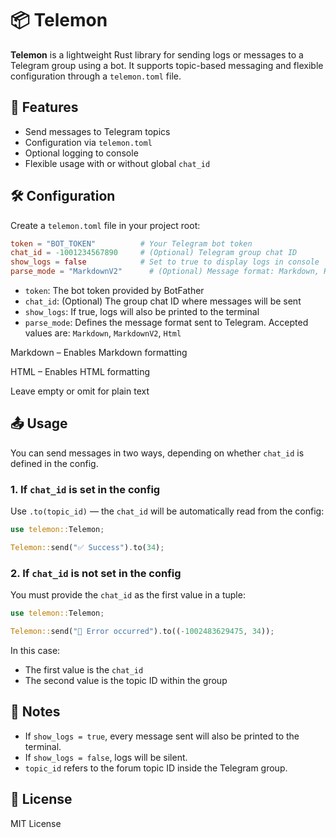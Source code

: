 # 📦 Telemon

**Telemon** is a lightweight Rust library for sending logs or messages to a Telegram group using a bot. It supports topic-based messaging and flexible configuration through a `telemon.toml` file.

## 🚀 Features

- Send messages to Telegram topics
- Configuration via `telemon.toml`
- Optional logging to console
- Flexible usage with or without global `chat_id`

## 🛠 Configuration

Create a `telemon.toml` file in your project root:

```toml
token = "BOT_TOKEN"          # Your Telegram bot token
chat_id = -1001234567890     # (Optional) Telegram group chat ID
show_logs = false            # Set to true to display logs in console
parse_mode = "MarkdownV2"      # (Optional) Message format: Markdown, HTML, or empty for plain text
```

- `token`: The bot token provided by BotFather
- `chat_id`: (Optional) The group chat ID where messages will be sent
- `show_logs`: If true, logs will also be printed to the terminal
- `parse_mode`: Defines the message format sent to Telegram. Accepted values are: `Markdown`, `MarkdownV2`, `Html`

Markdown – Enables Markdown formatting

HTML – Enables HTML formatting

Leave empty or omit for plain text

## 📤 Usage

You can send messages in two ways, depending on whether `chat_id` is defined in the config.

### 1. If `chat_id` is set in the config

Use `.to(topic_id)` — the `chat_id` will be automatically read from the config:

```rust
use telemon::Telemon;

Telemon::send("✅ Success").to(34);
```

### 2. If `chat_id` is **not** set in the config

You must provide the `chat_id` as the first value in a tuple:

```rust
use telemon::Telemon;

Telemon::send("🚨 Error occurred").to((-1002483629475, 34));
```

In this case:
- The first value is the `chat_id`
- The second value is the topic ID within the group

## 📌 Notes

- If `show_logs = true`, every message sent will also be printed to the terminal.
- If `show_logs = false`, logs will be silent.
- `topic_id` refers to the forum topic ID inside the Telegram group.

## 📄 License

MIT License
